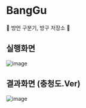 # BangGu
💨 방언 구분기, 방구 저장소 💨

## 실행화면  
![image](https://user-images.githubusercontent.com/62318430/173921459-344060f3-4f64-4f04-a4d4-56ab1c5d75cc.png)

## 결과화면 (충청도.Ver)
![image](https://user-images.githubusercontent.com/62318430/173921628-a886df56-4ec4-4619-a89a-191ea29c43eb.png)
